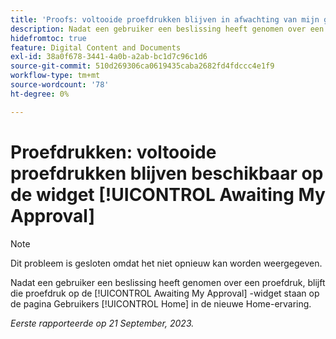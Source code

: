 ```yaml
---
title: 'Proofs: voltooide proefdrukken blijven in afwachting van mijn goedkeuringswidget'
description: Nadat een gebruiker een beslissing heeft genomen over een proefdruk, blijft die proefdruk op de [!UICONTROL Awaiting My Approval] -widget staan op de pagina Gebruikers [!UICONTROL Home] in de nieuwe Home-ervaring.
hidefromtoc: true
feature: Digital Content and Documents
exl-id: 38a0f678-3441-4a0b-a2ab-bc1d7c96c1d6
source-git-commit: 510d269306ca0619435caba2682fd4fdccc4e1f9
workflow-type: tm+mt
source-wordcount: '78'
ht-degree: 0%

---
```


# Proefdrukken: voltooide proefdrukken blijven beschikbaar op de widget [!UICONTROL Awaiting My Approval]

>[!NOTE]
>
>Dit probleem is gesloten omdat het niet opnieuw kan worden weergegeven.

Nadat een gebruiker een beslissing heeft genomen over een proefdruk, blijft die proefdruk op de [!UICONTROL Awaiting My Approval] -widget staan op de pagina Gebruikers [!UICONTROL Home] in de nieuwe Home-ervaring.

_Eerste rapporteerde op 21 September, 2023._
